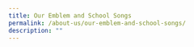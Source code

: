 ```yaml
---
title: Our Emblem and School Songs
permalink: /about-us/our-emblem-and-school-songs/
description: ""
---
```

